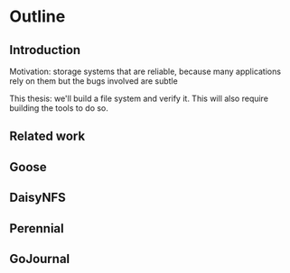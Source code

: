 # Outline

## Introduction

Motivation: storage systems that are reliable, because many applications rely on
them but the bugs involved are subtle

This thesis: we'll build a file system and verify it. This will also require
building the tools to do so.

## Related work

## Goose

## DaisyNFS

## Perennial

## GoJournal
